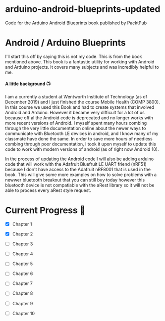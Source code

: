 arduino-android-blueprints-updated
==========================

Code for the Arduino Android Blueprints book published by PacktPub

# Android / Arduino Blueprints

I'll start this off by saying this is not my code. This is from the book 
mentioned above. This book is a fantastic utility for working with
 Android and Arduino projects. It covers many subjects and was 
 incredibly helpful to me. 

#### A little background 📺
I am a currently a student at Wentworth Institute of Technology (as of 
December 2019) and I just finished the course Mobile Health 
(COMP 3800). In this course we used this Book and had to create systems 
that involved Android and Arduino. However it became very difficult for 
a lot of us because off al the Android code is deprecated and no longer 
works with more recent versions of Android. I myself spent many hours 
combing through the very little documentation online about the newer 
ways to communicate with Bluetooth LE devices in android, and I know 
many of my classmate have done the same. In order to save more hours of 
needless combing through poor documentation, I took it upon myself to 
update this code to work with modern versions of android (as of right 
now Android 10).

In the process of updating the Android code I will also be adding arduino
code that will work with the Adafruit Bluefruit LE UART friend (nRF51) 
because I don't have access to the Adafruit nRF8001 that is used in the 
book. This will give some more examples on how to solve problems with a 
newwer bluetooth breakout that you can still buy today however this 
bluetooth device is not compatiable with the aRest library so it will not 
be able to process every aRest style request.


# Current Progress 📲

- [x] Chapter 1
- [x] Chapter 2
- [ ] Chapter 3
- [ ] Chapter 4
- [ ] Chapter 5
- [ ] Chapter 6
- [ ] Chapter 7
- [ ] Chapter 8
- [ ] Chapter 9
- [ ] Chapter 10

